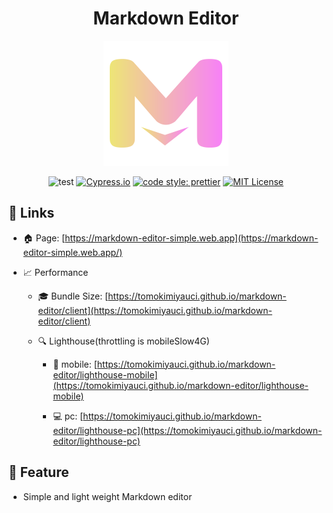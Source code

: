 <h1 align="center">Markdown Editor</h1>

<div align="center">

![Kiku](packages/client/src/static/icon.png)
</div>

<div align="center">

![test](https://github.com/TomokiMiyauci/markdown-editor/workflows/test/badge.svg?event=push)
[![Cypress.io](https://img.shields.io/badge/tested%20with-Cypress-04C38E.svg)](https://www.cypress.io/)
[![code style: prettier](https://img.shields.io/badge/code_style-prettier-ff69b4.svg)](https://github.com/prettier/prettier)
[![MIT License](https://img.shields.io/badge/license-MIT-blue.svg?style=flat)](LICENSE)
</div>

## :link: Links

- :house: Page: [https://markdown-editor-simple.web.app](https://markdown-editor-simple.web.app/)

- :chart_with_upwards_trend: Performance
  - :mortar_board: Bundle Size: [https://tomokimiyauci.github.io/markdown-editor/client](https://tomokimiyauci.github.io/markdown-editor/client)

  - :mag: Lighthouse(throttling is mobileSlow4G)
    - :iphone: mobile: [https://tomokimiyauci.github.io/markdown-editor/lighthouse-mobile](https://tomokimiyauci.github.io/markdown-editor/lighthouse-mobile)

    - :computer: pc: [https://tomokimiyauci.github.io/markdown-editor/lighthouse-pc](https://tomokimiyauci.github.io/markdown-editor/lighthouse-pc)

## :rocket: Feature

- Simple and light weight Markdown editor
